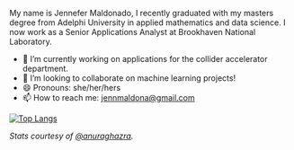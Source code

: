 <!--
**jennmald/jennmald** is a ✨ _special_ ✨ repository because its `README.md` (this file) appears on your GitHub profile.

Here are some ideas to get you started:

- 🔭 I’m currently working on ...
- 🌱 I’m currently learning ...
- 👯 I’m looking to collaborate on ...
- 🤔 I’m looking for help with ...
- 💬 Ask me about ...
- 📫 How to reach me: ...
- 😄 Pronouns: ...
- ⚡ Fun fact: ...
-->


My name is Jennefer Maldonado, I recently graduated with my masters degree from Adelphi University in applied mathematics and data science. I now work as a Senior Applications Analyst at Brookhaven National Laboratory.

- 🔭 I’m currently working on applications for the collider accelerator department.
- 👯 I’m looking to collaborate on machine learning projects!
- 😄 Pronouns: she/her/hers
- 📫 How to reach me: jennmaldona@gmail.com 


[![Top Langs](https://github-readme-stats.vercel.app/api/top-langs/?username=jennmald&layout=compact)](https://github.com/jennmald/github-readme-stats)


_Stats courtesy of [@anuraghazra](https://github.com/anuraghazra/github-readme-stats)._

